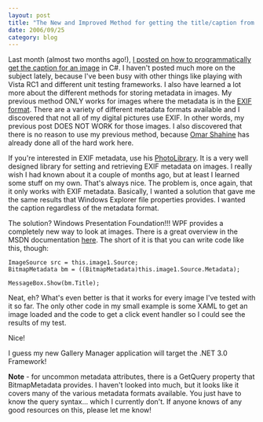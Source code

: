 ```yaml
---
layout: post
title: "The New and Improved Method for getting the title/caption from an image"
date: 2006/09/25
category: blog
---
```


Last month (almost two months ago!), [I posted on how to programmatically get the caption for an image](/blog/2006/08/21/getting-the-caption-of-an-image-programatically/) in C#. I haven't posted much more on the subject lately, because I've been busy with other things like playing with Vista RC1 and different unit testing frameworks. I also have learned a lot more about the different methods for storing metadata in images. My previous method ONLY works for images where the metadata is in the [EXIF format](http://en.wikipedia.org/wiki/EXIF). There are a variety of different metadata formats available and I discovered that not all of my digital pictures use EXIF. In other words, my previous post DOES NOT WORK for those images. I also discovered that there is no reason to use my previous method, because [Omar Shahine](http://www.shahine.com/omar/) has already done all of the hard work here. 

If you're interested in EXIF metadata, use his [PhotoLibrary](http://wiki.shahine.com/default.aspx/MyWiki.PhotoLibrary). It is a very well designed library for setting and retrieving EXIF metadata on images. I really wish I had known about it a couple of months ago, but at least I learned some stuff on my own. That's always nice. The problem is, once again, that it only works with EXIF metadata. Basically, I wanted a solution that gave me the same results that Windows Explorer file properties provides. I wanted the caption regardless of the metadata format. 

The solution? Windows Presentation Foundation!!! WPF provides a completely new way to look at images. There is a great overview in the MSDN documentation [here](http://windowssdk.msdn.microsoft.com/en-us/library/ms748873.aspx). 
The short of it is that you can write code like this, though:

    ImageSource src = this.image1.Source; 
    BitmapMetadata bm = ((BitmapMetadata)this.image1.Source.Metadata); 

    MessageBox.Show(bm.Title);

Neat, eh? What's even better is that it works for every image I've tested with it so far. The only other code in my small example is some XAML to get an image loaded and the code to get a click event handler so I could see the results of my test.

Nice!

I guess my new Gallery Manager application will target the .NET 3.0 Framework!

**Note** - for uncommon metadata attributes, there is a GetQuery property that BitmapMetadata provides. I haven't looked into much, but it looks like it covers many of the various metadata formats available. You just have to know the query syntax... which I currently don't. If anyone knows of any good resources on this, please let me know!


